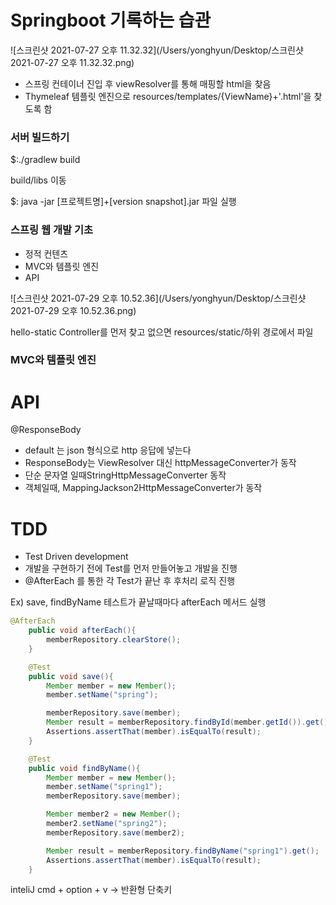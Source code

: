 # Springboot 기록하는 습관



![스크린샷 2021-07-27 오후 11.32.32](/Users/yonghyun/Desktop/스크린샷 2021-07-27 오후 11.32.32.png)



- 스프링 컨테이너 진입 후 viewResolver를 통해 매핑할 html을 찾음
- Thymeleaf 템플릿 엔진으로 resources/templates/{ViewName}+'.html'을 찾도록 함



### 서버 빌드하기

$:./gradlew build

build/libs 이동

$: java -jar [프로젝트명]+[version snapshot].jar 파일 실행



### 스프링 웹 개발 기초

- 정적 컨텐츠
- MVC와 템플릿 엔진
- API



![스크린샷 2021-07-29 오후 10.52.36](/Users/yonghyun/Desktop/스크린샷 2021-07-29 오후 10.52.36.png)



hello-static Controller를 먼저 찾고 없으면 resources/static/하위 경로에서 파일



### MVC와 템플릿 엔진



# API

@ResponseBody

- default 는 json 형식으로 http 응답에 넣는다
- ResponseBody는 ViewResolver 대신 httpMessageConverter가 동작
- 단순 문자열 일때StringHttpMessageConverter 동작
-  객체일때, MappingJackson2HttpMessageConverter가 동작





# TDD

- Test Driven development
- 개발을 구현하기 전에 Test를 먼저 만들어놓고 개발을 진행
- @AfterEach 를 통한 각 Test가 끝난 후 후처리 로직 진행

Ex) save, findByName 테스트가 끝날때마다 afterEach 메서드 실행

```java
@AfterEach
    public void afterEach(){
        memberRepository.clearStore();
    }

    @Test
    public void save(){
        Member member = new Member();
        member.setName("spring");

        memberRepository.save(member);
        Member result = memberRepository.findById(member.getId()).get();
        Assertions.assertThat(member).isEqualTo(result);
    }

    @Test
    public void findByName(){
        Member member = new Member();
        member.setName("spring1");
        memberRepository.save(member);

        Member member2 = new Member();
        member2.setName("spring2");
        memberRepository.save(member2);

        Member result = memberRepository.findByName("spring1").get();
        Assertions.assertThat(member).isEqualTo(result);
    }
```

inteliJ cmd + option + v -> 반환형 단축키



